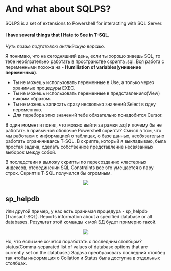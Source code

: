 # And what about SQLPS?
SQLPS is a set of extensions to Powershell for interacting with SQL Server.
#### I have several things that I Hate to See in T-SQL.
*Чуть позже подготовлю английскую версию.*

Я понимаю, что на сегодняшний день, если ты хорошо знаешь SQL, то тебе необязательно работать в пространстве скрипта .sql.
Вся работа с переменными похожа на - **Humiliation of variables(унижение переменных)**.
- Ты не можешь использовать переменные в Use, а только через хранимые процедуры EXEC.
- Ты не можешь использовать переменные в представлениях(View) никоим образом.
- Ты не можешь записать сразу несколько значений Select в одну переменную.
- Для перебора этих значений тебе обязательно понадобится Cursor.

В один момент я понял, что можно выйти за рамки .sql и почему бы не работать в привычной оболочке Powershell скрипта?
Смысл в том, что мы работаем с информацией о таблицах, о базе данных, необязательно работать ограничиваясь T-SQL.
В скрипте, который я выкладываю, была простая задача, сделать собственное представление несвязанных выборок между собой.

В последствии я выложу скрипты по пересозданию кластерных индексов, отсоединении SQL Constraints все это умещается в пару строк.
Скрипт в T-SQL получился бы огромным.

<p align="center">
<img src="http://image.prntscr.com/image/b5f6ed52e2c844d8b8ce3f3155a33824.png">
</p>

## sp_helpdb
Или другой пример, у нас есть хранимая процедура - sp_helpdb (Transact-SQL). Reports information about a specified database or all databases. 
Результат этой команды к мой БД будет примерно такой.
<p align="center">
<img src="http://image.prntscr.com/image/cde5ac86aa274481baf8ad33724032e1.png">
</p>
Но, что если мне хочется поработать с последним столбцом? status(Comma-separated list of values of database options that are currently set on the database.)
Задача преобразовать последний столбец так чтобы информация о Collation и Status была доступна в отдельных столбцах.
